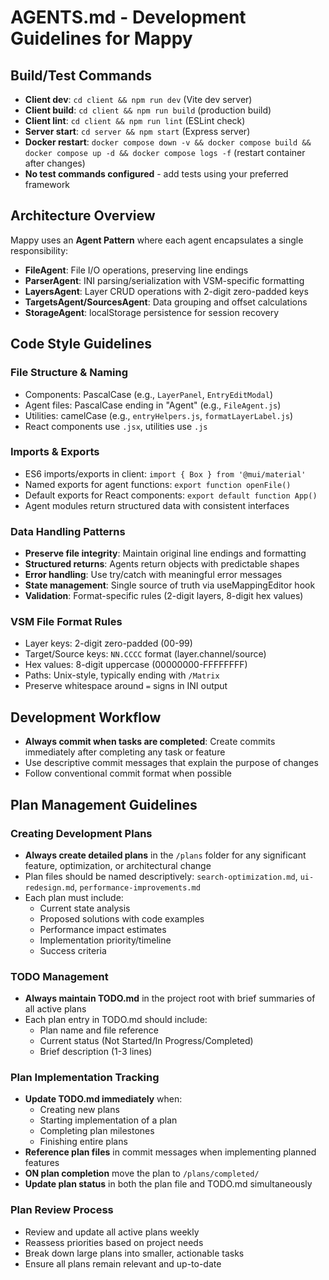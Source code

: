 # AGENTS.md - Development Guidelines for Mappy

## Build/Test Commands
- **Client dev**: `cd client && npm run dev` (Vite dev server)
- **Client build**: `cd client && npm run build` (production build)
- **Client lint**: `cd client && npm run lint` (ESLint check)
- **Server start**: `cd server && npm start` (Express server)
- **Docker restart**: `docker compose down -v && docker compose build && docker compose up -d && docker compose logs -f` (restart container after changes)
- **No test commands configured** - add tests using your preferred framework

## Architecture Overview
Mappy uses an **Agent Pattern** where each agent encapsulates a single responsibility:
- **FileAgent**: File I/O operations, preserving line endings
- **ParserAgent**: INI parsing/serialization with VSM-specific formatting
- **LayersAgent**: Layer CRUD operations with 2-digit zero-padded keys
- **TargetsAgent/SourcesAgent**: Data grouping and offset calculations
- **StorageAgent**: localStorage persistence for session recovery

## Code Style Guidelines

### File Structure & Naming
- Components: PascalCase (e.g., `LayerPanel`, `EntryEditModal`)
- Agent files: PascalCase ending in "Agent" (e.g., `FileAgent.js`)
- Utilities: camelCase (e.g., `entryHelpers.js`, `formatLayerLabel.js`)
- React components use `.jsx`, utilities use `.js`

### Imports & Exports
- ES6 imports/exports in client: `import { Box } from '@mui/material'`
- Named exports for agent functions: `export function openFile()`
- Default exports for React components: `export default function App()`
- Agent modules return structured data with consistent interfaces

### Data Handling Patterns
- **Preserve file integrity**: Maintain original line endings and formatting
- **Structured returns**: Agents return objects with predictable shapes
- **Error handling**: Use try/catch with meaningful error messages
- **State management**: Single source of truth via useMappingEditor hook
- **Validation**: Format-specific rules (2-digit layers, 8-digit hex values)

### VSM File Format Rules
- Layer keys: 2-digit zero-padded (00-99)
- Target/Source keys: `NN.CCCC` format (layer.channel/source)
- Hex values: 8-digit uppercase (00000000-FFFFFFFF)
- Paths: Unix-style, typically ending with `/Matrix`
- Preserve whitespace around `=` signs in INI output

## Development Workflow
- **Always commit when tasks are completed**: Create commits immediately after completing any task or feature
- Use descriptive commit messages that explain the purpose of changes
- Follow conventional commit format when possible

## Plan Management Guidelines

### **Creating Development Plans**
- **Always create detailed plans** in the `/plans` folder for any significant feature, optimization, or architectural change
- Plan files should be named descriptively: `search-optimization.md`, `ui-redesign.md`, `performance-improvements.md`
- Each plan must include:
  - Current state analysis
  - Proposed solutions with code examples
  - Performance impact estimates
  - Implementation priority/timeline
  - Success criteria

### **TODO Management**
- **Always maintain TODO.md** in the project root with brief summaries of all active plans
- Each plan entry in TODO.md should include:
  - Plan name and file reference
  - Current status (Not Started/In Progress/Completed)
  - Brief description (1-3 lines)

### **Plan Implementation Tracking**
- **Update TODO.md immediately** when:
  - Creating new plans
  - Starting implementation of a plan
  - Completing plan milestones
  - Finishing entire plans
- **Reference plan files** in commit messages when implementing planned features
- **ON plan completion** move the plan to `/plans/completed/`
- **Update plan status** in both the plan file and TODO.md simultaneously

### **Plan Review Process**
- Review and update all active plans weekly
- Reassess priorities based on project needs
- Break down large plans into smaller, actionable tasks
- Ensure all plans remain relevant and up-to-date